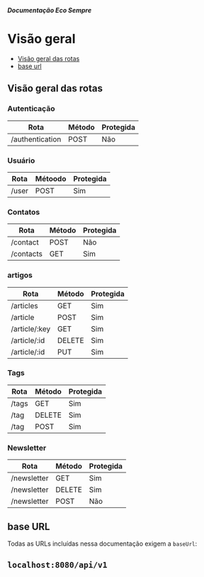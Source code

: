 *****Documentação Eco Sempre*****
# Visão geral

- [Visão geral das rotas](#visão-geral-das-rotas)
- [base url](#base-URL)

## Visão geral das rotas

### Autenticação

| Rota                 | Método   | Protegida |
|-----------------------|--------|-----------|
| /authentication       | POST   | Não        |

### Usuário

| Rota                 | Métoodo   | Protegida |
|-----------------------|--------|-----------|
| /user                 | POST   | Sim       |

### Contatos

| Rota                 | Método   | Protegida |
|-----------------------|--------|-----------|
| /contact              | POST   | Não        |
| /contacts             | GET    | Sim       |

### artigos


| Rota                 | Método   | Protegida |
|-----------------------|--------|-----------|
| /articles             | GET    | Sim       |
| /article              | POST   | Sim       |
| /article/:key         | GET    | Sim       |
| /article/:id          | DELETE | Sim       |
| /article/:id          | PUT    | Sim       |

### Tags

| Rota                 | Método   | Protegida |
|-----------------------|--------|-----------|
| /tags| GET  | Sim   | 
| /tag | DELETE | Sim |
| /tag | POST | Sim |

### Newsletter

| Rota                 | Método   | Protegida |
|-----------------------|--------|-----------|
| /newsletter | GET  | Sim   | 
| /newsletter | DELETE | Sim |
| /newsletter | POST | Não |

## base URL

Todas as URLs incluídas nessa documentação exigem a `baseUrl`:

`localhost:8080/api/v1`
---
